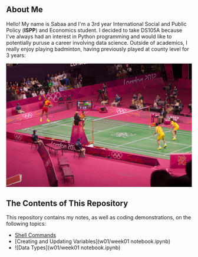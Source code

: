 ## About Me
Hello! My name is Sabaa and I'm a 3rd year International Social and Public Policy (**ISPP**) and Economics student. I decided to take DS105A because I've always had an interest in Python programming and would like to potentially puruse a career involving data science. Outside of academics, I really enjoy playing badminton, having previously played at county level for 3 years:

![Alt text](figures/my_image.jpg)

## The Contents of This Repository
This repository contains my notes, as well as coding demonstrations, on the following topics:
- [Shell Commands](https://github.com/sabaapasha/ds105a-w04-exercise/blob/main/w01/week01.ipynb#L35)
- [Creating and Updating Variables](w01/week01 notebook.ipynb)
- ![Data Types](w01/week01 notebook.ipynb)
